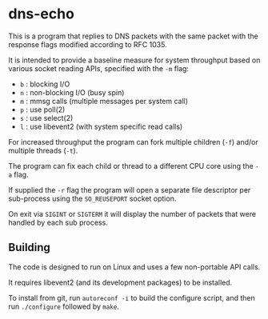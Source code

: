 dns-echo
=======================================================================

This is a program that replies to DNS packets with the same packet
with the response flags modified according to RFC 1035.

It is intended to provide a baseline measure for system throughput
based on various socket reading APIs, specified with the `-m` flag:

 *  `b` : blocking I/O
 *  `n` : non-blocking I/O (busy spin)
 *  `m` : mmsg calls (multiple messages per system call)
 *  `p` : use poll(2)
 *  `s` : use select(2)
 *  `l` : use libevent2 (with system specific read calls)

For increased throughput the program can fork multiple children (`-f`)
and/or multiple threads (`-t`).

The program can fix each child or thread to a different CPU core
using the `-a` flag.

If supplied the `-r` flag the program will open a separate file
descriptor per sub-process using the `SO_REUSEPORT` socket option.

On exit via `SIGINT` or `SIGTERM` it will display the number of
packets that were handled by each sub process.

Building
-----------------------------------------------------------------------

The code is designed to run on Linux and uses a few non-portable API
calls.

It requires libevent2 (and its development packages) to be installed.

To install from git, run `autoreconf -i` to build the configure script,
and then run `./configure` followed by `make`.
